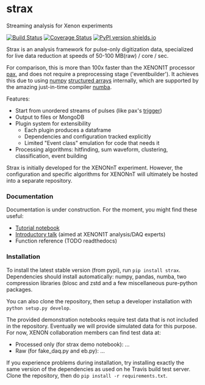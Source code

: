 # strax
Streaming analysis for Xenon experiments

[![Build Status](https://travis-ci.org/AxFoundation/strax.svg?branch=master)](https://travis-ci.org/JelleAalbers/strax)
[![Coverage Status](https://coveralls.io/repos/github/AxFoundation/strax/badge.svg?branch=master)](https://coveralls.io/github/JelleAalbers/strax?branch=master)
[![PyPI version shields.io](https://img.shields.io/pypi/v/strax.svg)](https://pypi.python.org/pypi/strax/)

Strax is an analysis framework for pulse-only digitization data, 
specialized for live data reduction at speeds of 50-100 MB(raw) / core / sec. 

For comparison, this is more than 100x faster than the XENON1T processor [pax](http://github.com/XENON1T/pax),
and does not require a preprocessing stage ('eventbuilder').
It achieves this due to using [numpy](https://docs.scipy.org/doc/numpy/) [structured arrays](https://docs.scipy.org/doc/numpy/user/basics.rec.html) internally,
which are supported by the amazing just-in-time compiler [numba](http://numba.pydata.org/).

Features:
  * Start from unordered streams of pulses (like pax's [trigger](https://xe1t-wiki.lngs.infn.it/doku.php?id=xenon:xenon1t:aalbers:trigger_upgrade))
  * Output to files or MongoDB
  * Plugin system for extensibility
    * Each plugin produces a dataframe
    * Dependencies and configuration tracked explicitly
    * Limited "Event class" emulation for code that needs it
  * Processing algorithms: hitfinding, sum waveform, clustering, classification, event building
 
Strax is initially developed for the XENONnT experiment. However, the configuration
and specific algorithms for XENONnT will ultimately be hosted into a separate repository.

### Documentation

Documentation is under construction. For the moment, you might find these useful:
  * [Tutorial notebook](https://www.github.com/JelleAalbers/strax/blob/master/notebooks/Strax%20demo.ipynb)
  * [Introductory talk](https://docs.google.com/presentation/d/1qZmbAKJmzn7iTbBbkzhTvHmiBqdbYyxhgheRRrDhTeY) (aimed at XENON1T analysis/DAQ experts)
  * Function reference (TODO readthedocs)


### Installation
To install the latest stable version (from pypi), run `pip install strax`. 
Dependencies should install automatically: 
numpy, pandas, numba, two compression libraries (blosc and zstd
and a few miscellaneous pure-python packages.

You can also clone the repository, then setup a developer installation with `python setup.py develop`.

The provided demonstration notebooks require test data that is not included in the repository.
Eventually we will provide simulated data for this purpose.
For now, XENON collaboration members can find test data at:
   * Processed only (for strax demo notebook): ... 
   * Raw (for fake_daq.py and eb.py): ...

If you experience problems during installation, try installing 
exactly the same version of the dependencies as used on he Travis build test server. 
Clone the repository, then do `pip install -r requirements.txt`.
